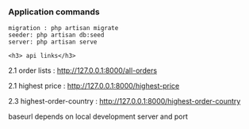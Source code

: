 
<p>
    <h3> Application commands</h3>
    
    migration : php artisan migrate
    seeder: php artisan db:seed
    server: php artisan serve
    
    <h3> api links</h3>
    
   2.1 order lists : http://127.0.0.1:8000/all-orders
   
   2.1 highest price : http://127.0.0.1:8000/highest-price
   
   2.3 highest-order-country : http://127.0.0.1:8000/highest-order-country
   
   baseurl depends on local development server and port
 </p>
